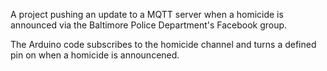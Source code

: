 A project pushing an update to a MQTT server when a homicide is announced via the Baltimore Police Department's Facebook group.

The Arduino code subscribes to the homicide channel and turns a defined pin on when a homicide is announcened.
